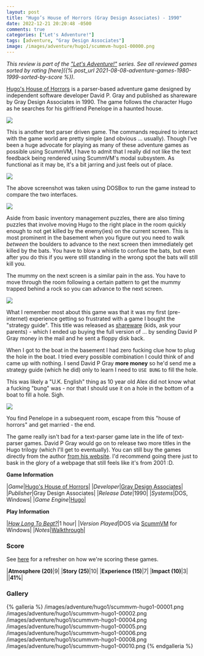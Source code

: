 ```yaml
---
layout: post
title: "Hugo’s House of Horrors (Gray Design Associates) - 1990"
date: 2022-12-21 20:20:48 -0500
comments: true
categories: ["Let's Adventure!"]
tags: [adventure, "Gray Design Associates"]
image: /images/adventure/hugo1/scummvm-hugo1-00000.png
---
```


_This review is part of the ["Let's Adventure!"](https://www.alexbevi.com/categories/let-s-adventure/) series. See all reviewed games sorted by rating [here]({% post_url 2021-08-08-adventure-games-1980-1999-sorted-by-score %})._

[Hugo's House of Horrors](https://en.wikipedia.org/wiki/Hugo%27s_House_of_Horrors) is a parser-based adventure game designed by independent software developer David P. Gray and published as shareware by Gray Design Associates in 1990. The game follows the character Hugo as he searches for his girlfriend Penelope in a haunted house.

![](/images/adventure/hugo1/scummvm-hugo1-00003.png)

This is another text parser driven game. The commands required to interact with the game world are pretty simple (and obvious ... usually). Though I've been a huge advocate for playing as many of these adventure games as possible using ScummVM, I have to admit that I really did not like the text feedback being rendered using ScummVM's modal subsystem. As functional as it may be, it's a bit jarring and just feels out of place.

![](/images/adventure/hugo1/dosbox.png)

The above screenshot was taken using DOSBox to run the game instead to compare the two interfaces.

![](/images/adventure/hugo1/scummvm-hugo1-00007.png)

Aside from basic inventory management puzzles, there are also timing puzzles that involve moving Hugo to the right place in the room quickly enough to not get killed by the enemy(ies) on the current screen. This is most prominent in the basement when you figure out you need to walk _between_ the boulders to advance to the next screen then immediately get killed by the bats. You have to blow a whistle to confuse the bats, but even after you do this if you were still standing in the wrong spot the bats will still kill you.

The mummy on the next screen is a similar pain in the ass. You have to move through the room following a certain pattern to get the mummy trapped behind a rock so you can advance to the next screen.

![](/images/adventure/hugo1/scummvm-hugo1-00009.png)

What I remember most about this game was that it was my first (pre-internet) experience getting so frustrated with a game I bought the "strategy guide". This title was released as [shareware](https://en.wikipedia.org/wiki/Shareware) (kids, ask your parents) - which I ended up buying the full version of ... by sending David P Gray money in the mail and he sent a floppy disk back.

When I got to the boat in the basement I had zero fucking clue how to plug the hole in the boat. I tried every possible combination I could think of and came up with nothing. I send David P Gray **more money** so he'd send me a strategy guide (which he did) only to learn I need to `USE BUNG` to fill the hole.

This was likely a "U.K. English" thing as 10 year old Alex did not know what a fucking "bung" was - nor that I should use it on a hole in the bottom of a boat to fill a hole. Sigh.

![](/images/adventure/hugo1/scummvm-hugo1-00011.png)

You find Penelope in a subsequent room, escape from this "house of horrors" and get married - the end.

The game really isn't bad for a text-parser game late in the life of text-parser games. David P Gray would go on to release two more titles in the Hugo trilogy (which I'll get to eventually). You can still buy the games directly from the author [from his website](https://www.dgray.com/hwpage.htm). I'd recommend going there just to bask in the glory of a webpage that still feels like it's from 2001 :D.

**Game Information**

|*Game*|[Hugo's House of Horrors](https://en.wikipedia.org/wiki/Hugo%27s_House_of_Horrors)|
|*Developer*|[Gray Design Associates](https://en.wikipedia.org/w/index.php?title=Gray_Design_Associates)|
|*Publisher*|Gray Design Associates|
|*Release Date*|1990|
|*Systems*|DOS, Windows|
|*Game Engine*|[Hugo](https://wiki.scummvm.org/index.php?title=Hugo)|

**Play Information**

|*[How Long To Beat?](https://howlongtobeat.com/game/4543)*|1 hour|
|*Version Played*|DOS via [ScummVM](http://scummvm.org/) for Windows|
|*Notes*|[Walkthrough](http://gamerwalkthroughs.com/hugos-house-of-horrors/)|

### Score

See [here](https://www.alexbevi.com/blog/2021/07/28/adventure-games-1980-1999/#scoring) for a refresher on how we're scoring these games.

|**Atmosphere (20)**|9|
|**Story (25)**|10|
|**Experience (15)**|7|
|**Impact (10)**|3|
||**41%**|

### Gallery

{% galleria %}
/images/adventure/hugo1/scummvm-hugo1-00001.png
/images/adventure/hugo1/scummvm-hugo1-00002.png
/images/adventure/hugo1/scummvm-hugo1-00004.png
/images/adventure/hugo1/scummvm-hugo1-00005.png
/images/adventure/hugo1/scummvm-hugo1-00006.png
/images/adventure/hugo1/scummvm-hugo1-00008.png
/images/adventure/hugo1/scummvm-hugo1-00010.png
{% endgalleria %}